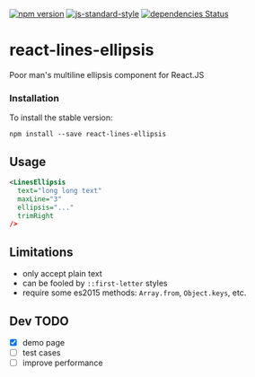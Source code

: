 [![npm version](https://badge.fury.io/js/react-lines-ellipsis.svg)](http://badge.fury.io/js/react-lines-ellipsis)
[![js-standard-style](https://img.shields.io/badge/code%20style-standard-brightgreen.svg)](http://standardjs.com/)
[![dependencies Status](https://david-dm.org/xiaody/react-lines-ellipsis/status.svg)](https://david-dm.org/xiaody/adblock-minus)

# react-lines-ellipsis

Poor man's multiline ellipsis component for React.JS

### Installation

To install the stable version:

```
npm install --save react-lines-ellipsis
```

## Usage

```xml
<LinesEllipsis
  text="long long text"
  maxLine="3"
  ellipsis="..."
  trimRight
/>
```

## Limitations

- only accept plain text
- can be fooled by `::first-letter` styles
- require some es2015 methods: `Array.from`, `Object.keys`, etc.

## Dev TODO

- [x] demo page
- [ ] test cases
- [ ] improve performance
